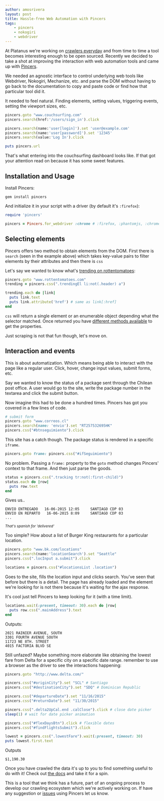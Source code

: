```yaml
---
author: amosrivera
layout: post
title: Hassle-free Web Automation with Pincers
tags:
    - pincers
    - nokogiri
    - webdriver
---
```


At Platanus we're working on [crawlers everyday](https://github.com/platanus/crabfarm-gem) and from time to time a tool becomes interesting enough to be open sourced. Recently we decided to take a shot at improving the interaction with web automation tools and came up with [Pincers](http://github.com/platanus/pincers).

We needed an agnostic interface to control underlying web tools like Webdriver, Nokogiri, Mechanize, etc. and parse the DOM without having to go back to the documentation to copy and paste code or find how that particular tool did it.

It needed to feel natural. Finding elements, setting values, triggering events, setting the viewport sizes, etc.

```ruby
pincers.goto "www.couchsurfing.com"
pincers.search(href:'/users/sign_in').click

pincers.search(name:'user[login]').set 'user@example.com'
pincers.search(name:'user[password]').set '12345'
pincers.search(value:'Log In').click

puts pincers.url
```

That's what entering into the couchsurfing dashboard looks like. If that got your attention read on because it has some sweet features.

## Installation and Usage

Install Pincers:

```
gem install pincers
```

And initialize it in your script with a driver (by default it's `:firefox`):

```ruby
require 'pincers'

pincers = Pincers.for_webdriver :chrome # :firefox, :phantomjs, :chrome
```

## Selecting elements

Pincers offers two method to obtain elements from the DOM. First there is `search` (seen in the example above) which takes key-value pairs to filter elements by their attributes and then there is `css`  

Let's say we wanted to know what's [trending on rottentomatoes](http://i.imgur.com/oxO6sOA.png):

```rb
pincers.goto "www.rottentomatoes.com"
trending = pincers.css(".trendingEl li:not(.header) a")

trending.each do |link|
  puts link.text
  puts link.attribute('href') # same as link[:href]
end
```

`css` will return a single element or an enumerable object depending what the selector matched. Once returned you have [different methods available](https://github.com/platanus/pincers#first-element-properties) to get the properties.

Just scraping is not that fun though, let's move on.

## Interaction and events

This is about automatization. Which means being able to interact with the page like a regular user. Click, hover, change input values, submit forms, etc.

Say we wanted to know the status of a package sent through the Chilean post office. A user would go to the site, write the package number in the textarea and click the submit button.

Now imagine this had to be done a hundred times. Pincers has got you covered in a few lines of code.

```ruby
# submit form
pincers.goto "www.correos.cl"
pincers.search(name: 'envio').set "RT257532695HK"
pincers.css("#btnseguimiento").click
```

This site has a catch though. The package status is rendered in a specific `iframe`.

```ruby
pincers.goto frame: pincers.css("#ifSeguimiento")
```

No problem. Passing a `frame:` property to the `goto` method changes Pincers' context to that frame. And then just parse the goods.

```ruby
status = pincers.css(".tracking tr:not(:first-child)")
status.each do |row|
  puts row.text
end
```

Gives us..
```
ENVIO ENTREGADO   16-06-2015 12:05     SANTIAGO CDP 03
ENVIO EN REPARTO   16-06-2015 8:09     SANTIAGO CDP 03
...
```
_<small>That's spanish for 'delivered'</small>_

Too simple? How about a list of Burger King restaurants for a particular location.

```ruby
pincers.goto "www.bk.com/locations"
pincers.search(name:'locationSearch').set "Seattle"
pincers.css(".locInput a.submit").click

locations = pincers.css("#locationsList .location")
```

Goes to the site, fills the location input and clicks search. You've seen that before but there is a detail. The page has already loaded and the element we're looking for is not there because it's waiting for the ajax response.

It's cool just tell Pincers to keep looking for it (with a time limit).

```ruby
locations.wait(:present, timeout: 30).each do |row|
  puts row.css(".mainAddress").text
end
```

Outputs:

```
2021 RAINIER AVENUE, SOUTH
3301 FOURTH AVENUE SOUTH
11723 NE 8TH. STREET
4015 FACTORIA BLVD SE
```

Still unfazed? Maybe something more elaborate like obtaining the lowest fare from Delta for a specific city on a specific date range. remember to use a browser as the driver to see the interactions happening:

```ruby
pincers.goto "http://www.delta.com/"

pincers.css("#originCity").set "SCL" # Santiago
pincers.css("#destinationCity").set "SDQ" # Dominican Republic

pincers.css("#departureDate").set "11/16/2015"
pincers.css("#returnDate").set "11/30/2015"

pincers.css(".delta2UpCal.end .calClose").click # close date picker
sleep(1) # wait for date picker animation

pincers.css("#flexDaysBtn").click # flexible dates
pincers.css("#findFlightsSubmit").click

lowest = pincers.css(".lowestFare").wait(:present, timeout: 30)
puts lowest.first.text
```

Outputs
```
$1,190.30
```

Once you have crawled the data it's up to you to find something useful to do with it! Check out [the docs](http://github.com/platanus/pincers) and take it for a spin.

This is a tool that we think has a future, part of an ongoing process to develop our crawling ecosystem which we're actively working on. If have any suggestion or [issues](https://github.com/platanus/pincers/issues/new) using Pincers let us know.
